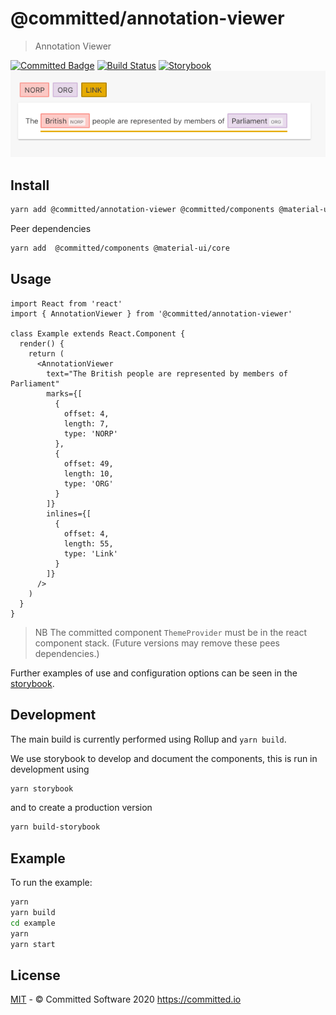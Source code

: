 # @committed/annotation-viewer

> Annotation Viewer

[![Committed Badge](https://img.shields.io/endpoint?url=https%3A%2F%2Fcommitted.software%2Fbadge)](https://committed.io)
[![Build Status](https://drone.committed.software/api/badges/commitd/annotation-viewer/status.svg)](https://drone.committed.software/commitd/annotation-viewer)
[![Storybook](https://cdn.jsdelivr.net/gh/storybookjs/brand@master/badge/badge-storybook.svg)](https://committed.software/annotation-viewer)
![](images/example.png)

## Install

```bash
yarn add @committed/annotation-viewer @committed/components @material-ui/core
```

Peer dependencies

```bash
yarn add  @committed/components @material-ui/core
```

## Usage

```tsx
import React from 'react'
import { AnnotationViewer } from '@committed/annotation-viewer'

class Example extends React.Component {
  render() {
    return (
      <AnnotationViewer
        text="The British people are represented by members of Parliament"
        marks={[
          {
            offset: 4,
            length: 7,
            type: 'NORP'
          },
          {
            offset: 49,
            length: 10,
            type: 'ORG'
          }
        ]}
        inlines={[
          {
            offset: 4,
            length: 55,
            type: 'Link'
          }
        ]}
      />
    )
  }
}
```

> NB The committed component `ThemeProvider` must be in the react component stack. (Future versions may remove these pees dependencies.)

Further examples of use and configuration options can be seen in the [storybook](https://committed.software/annotation-viewer).

## Development

The main build is currently performed using Rollup and `yarn build`.

We use storybook to develop and document the components, this is run in development using

```bash
yarn storybook
```

and to create a production version

```bash
yarn build-storybook
```

## Example

To run the example:

```bash
yarn
yarn build
cd example
yarn
yarn start
```

## License

[MIT](/LICENSE) - © Committed Software 2020 https://committed.io
